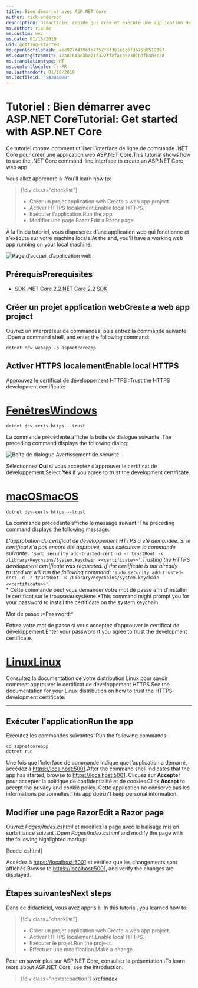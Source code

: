```yaml
---
title: Bien démarrer avec ASP.NET Core
author: rick-anderson
description: Didacticiel rapide qui crée et exécute une application Hello World simple à l’aide d’ASP.NET Core.
ms.author: riande
ms.custom: mvc
ms.date: 01/15/2019
uid: getting-started
ms.openlocfilehash: eee927f4306fa7757f3f361e6c6f367658512897
ms.sourcegitcommit: 42a8164b8aba21f322ffefacb92301bdfb4d3c2d
ms.translationtype: HT
ms.contentlocale: fr-FR
ms.lasthandoff: 01/16/2019
ms.locfileid: "54341808"
---
```

# <a name="tutorial-get-started-with-aspnet-core"></a><span data-ttu-id="a26b5-103">Tutoriel : Bien démarrer avec ASP.NET Core</span><span class="sxs-lookup"><span data-stu-id="a26b5-103">Tutorial: Get started with ASP.NET Core</span></span>

<span data-ttu-id="a26b5-104">Ce tutoriel montre comment utiliser l’interface de ligne de commande .NET Core pour créer une application web ASP.NET Core.</span><span class="sxs-lookup"><span data-stu-id="a26b5-104">This tutorial shows how to use the .NET Core command-line interface to create an ASP.NET Core web app.</span></span>

<span data-ttu-id="a26b5-105">Vous allez apprendre à :</span><span class="sxs-lookup"><span data-stu-id="a26b5-105">You'll learn how to:</span></span>

> [!div class="checklist"]
> * <span data-ttu-id="a26b5-106">Créer un projet application web.</span><span class="sxs-lookup"><span data-stu-id="a26b5-106">Create a web app project.</span></span>
> * <span data-ttu-id="a26b5-107">Activer HTTPS localement.</span><span class="sxs-lookup"><span data-stu-id="a26b5-107">Enable local HTTPS.</span></span>
> * <span data-ttu-id="a26b5-108">Exécuter l’application.</span><span class="sxs-lookup"><span data-stu-id="a26b5-108">Run the app.</span></span>
> * <span data-ttu-id="a26b5-109">Modifier une page Razor.</span><span class="sxs-lookup"><span data-stu-id="a26b5-109">Edit a Razor page.</span></span>

<span data-ttu-id="a26b5-110">À la fin du tutoriel, vous disposerez d’une application web qui fonctionne et s’exécute sur votre machine locale.</span><span class="sxs-lookup"><span data-stu-id="a26b5-110">At the end, you'll have a working web app running on your local machine.</span></span>

![Page d’accueil d’application web](_static/home-page.png)

## <a name="prerequisites"></a><span data-ttu-id="a26b5-112">Prérequis</span><span class="sxs-lookup"><span data-stu-id="a26b5-112">Prerequisites</span></span>

* [<span data-ttu-id="a26b5-113">SDK .NET Core 2.2</span><span class="sxs-lookup"><span data-stu-id="a26b5-113">.NET Core 2.2 SDK</span></span>](https://www.microsoft.com/net/download/all)

## <a name="create-a-web-app-project"></a><span data-ttu-id="a26b5-114">Créer un projet application web</span><span class="sxs-lookup"><span data-stu-id="a26b5-114">Create a web app project</span></span>

<span data-ttu-id="a26b5-115">Ouvrez un interpréteur de commandes, puis entrez la commande suivante :</span><span class="sxs-lookup"><span data-stu-id="a26b5-115">Open a command shell, and enter the following command:</span></span>

```console
dotnet new webapp -o aspnetcoreapp
```

## <a name="enable-local-https"></a><span data-ttu-id="a26b5-116">Activer HTTPS localement</span><span class="sxs-lookup"><span data-stu-id="a26b5-116">Enable local HTTPS</span></span>

<span data-ttu-id="a26b5-117">Approuvez le certificat de développement HTTPS :</span><span class="sxs-lookup"><span data-stu-id="a26b5-117">Trust the HTTPS development certificate:</span></span>

# <a name="windowstabwindows"></a>[<span data-ttu-id="a26b5-118">Fenêtres</span><span class="sxs-lookup"><span data-stu-id="a26b5-118">Windows</span></span>](#tab/windows)

```console
dotnet dev-certs https --trust
```

<span data-ttu-id="a26b5-119">La commande précédente affiche la boîte de dialogue suivante :</span><span class="sxs-lookup"><span data-stu-id="a26b5-119">The preceding command displays the following dialog:</span></span>

![Boîte de dialogue Avertissement de sécurité](_static/cert.png)

<span data-ttu-id="a26b5-121">Sélectionnez **Oui** si vous acceptez d’approuver le certificat de développement.</span><span class="sxs-lookup"><span data-stu-id="a26b5-121">Select **Yes** if you agree to trust the development certificate.</span></span>

# <a name="macostabmacos"></a>[<span data-ttu-id="a26b5-122">macOS</span><span class="sxs-lookup"><span data-stu-id="a26b5-122">macOS</span></span>](#tab/macos)

```console
dotnet dev-certs https --trust
```

<span data-ttu-id="a26b5-123">La commande précédente affiche le message suivant :</span><span class="sxs-lookup"><span data-stu-id="a26b5-123">The preceding command displays the following message:</span></span>

<span data-ttu-id="a26b5-124">*L’approbation du certificat de développement HTTPS a été demandée. Si le certificat n’a pas encore été approuvé, nous exécutons la commande suivante :* `'sudo security add-trusted-cert -d -r trustRoot -k /Library/Keychains/System.keychain <<certificate>>'`.</span><span class="sxs-lookup"><span data-stu-id="a26b5-124">*Trusting the HTTPS development certificate was requested. If the certificate is not already trusted we will run the following command:* `'sudo security add-trusted-cert -d -r trustRoot -k /Library/Keychains/System.keychain <<certificate>>'`.</span></span>  
<span data-ttu-id="a26b5-125">\* Cette commande peut vous demander votre mot de passe afin d’installer le certificat sur le trousseau système.</span><span class="sxs-lookup"><span data-stu-id="a26b5-125">\*This command might prompt you for your password to install the certificate on the system keychain.</span></span>

<span data-ttu-id="a26b5-126">Mot de passe :\*</span><span class="sxs-lookup"><span data-stu-id="a26b5-126">Password:\*</span></span>

<span data-ttu-id="a26b5-127">Entrez votre mot de passe si vous acceptez d’approuver le certificat de développement.</span><span class="sxs-lookup"><span data-stu-id="a26b5-127">Enter your password if you agree to trust the development certificate.</span></span>

# <a name="linuxtablinux"></a>[<span data-ttu-id="a26b5-128">Linux</span><span class="sxs-lookup"><span data-stu-id="a26b5-128">Linux</span></span>](#tab/linux)

<span data-ttu-id="a26b5-129">Consultez la documentation de votre distribution Linux pour savoir comment approuver le certificat de développement HTTPS.</span><span class="sxs-lookup"><span data-stu-id="a26b5-129">See the documentation for your Linux distribution on how to trust the HTTPS development certificate.</span></span>

---

## <a name="run-the-app"></a><span data-ttu-id="a26b5-130">Exécuter l'application</span><span class="sxs-lookup"><span data-stu-id="a26b5-130">Run the app</span></span>

<span data-ttu-id="a26b5-131">Exécutez les commandes suivantes :</span><span class="sxs-lookup"><span data-stu-id="a26b5-131">Run the following commands:</span></span>

```console
cd aspnetcoreapp
dotnet run
```

<span data-ttu-id="a26b5-132">Une fois que l’interface de commande indique que l’application a démarré, accédez à [https://localhost:5001](https://localhost:5001).</span><span class="sxs-lookup"><span data-stu-id="a26b5-132">After the command shell indicates that the app has started, browse to [https://localhost:5001](https://localhost:5001).</span></span> <span data-ttu-id="a26b5-133">Cliquez sur **Accepter** pour accepter la politique de confidentialité et de cookies.</span><span class="sxs-lookup"><span data-stu-id="a26b5-133">Click **Accept** to accept the privacy and cookie policy.</span></span> <span data-ttu-id="a26b5-134">Cette application ne conserve pas les informations personnelles.</span><span class="sxs-lookup"><span data-stu-id="a26b5-134">This app doesn't keep personal information.</span></span>

## <a name="edit-a-razor-page"></a><span data-ttu-id="a26b5-135">Modifier une page Razor</span><span class="sxs-lookup"><span data-stu-id="a26b5-135">Edit a Razor page</span></span>

<span data-ttu-id="a26b5-136">Ouvrez *Pages/Index.cshtml* et modifiez la page avec le balisage mis en surbrillance suivant :</span><span class="sxs-lookup"><span data-stu-id="a26b5-136">Open *Pages/Index.cshtml* and modify the page with the following highlighted markup:</span></span>

[!code-cshtml[](sample/index.cshtml?highlight=9)]

<span data-ttu-id="a26b5-137">Accédez à [https://localhost:5001](https://localhost:5001) et vérifiez que les changements sont affichés.</span><span class="sxs-lookup"><span data-stu-id="a26b5-137">Browse to [https://localhost:5001](https://localhost:5001), and verify the changes are displayed.</span></span>

## <a name="next-steps"></a><span data-ttu-id="a26b5-138">Étapes suivantes</span><span class="sxs-lookup"><span data-stu-id="a26b5-138">Next steps</span></span>

<span data-ttu-id="a26b5-139">Dans ce didacticiel, vous avez appris à :</span><span class="sxs-lookup"><span data-stu-id="a26b5-139">In this tutorial, you learned how to:</span></span>

> [!div class="checklist"]
> * <span data-ttu-id="a26b5-140">Créer un projet application web.</span><span class="sxs-lookup"><span data-stu-id="a26b5-140">Create a web app project.</span></span>
> * <span data-ttu-id="a26b5-141">Activer HTTPS localement.</span><span class="sxs-lookup"><span data-stu-id="a26b5-141">Enable local HTTPS.</span></span>
> * <span data-ttu-id="a26b5-142">Exécuter le projet.</span><span class="sxs-lookup"><span data-stu-id="a26b5-142">Run the project.</span></span>
> * <span data-ttu-id="a26b5-143">Effectuer une modification.</span><span class="sxs-lookup"><span data-stu-id="a26b5-143">Make a change.</span></span>

<span data-ttu-id="a26b5-144">Pour en savoir plus sur ASP.NET Core, consultez la présentation :</span><span class="sxs-lookup"><span data-stu-id="a26b5-144">To learn more about ASP.NET Core, see the introduction:</span></span>

> [!div class="nextstepaction"]
> <xref:index>
